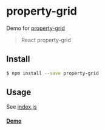 # property-grid

Demo for [property-grid](http://github.com/radubrehar/property-grid)

> React property-grid

## Install

```sh
$ npm install --save property-grid
```

## Usage

See [index.js](http://github.com/radubrehar/property-grid/tree/gh-pages/index.js)

#### [Demo](https://rawgit.com/radubrehar/property-grid/gh-pages/index.html)